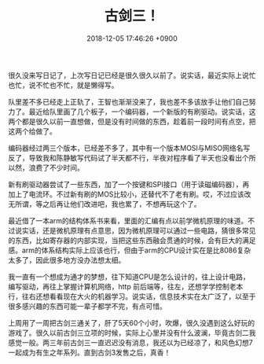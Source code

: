 ﻿---
layout: post
title: 古剑三！
date: 2018-12-05 17:46:26 +0900
categories: 日记
issue_id: 41
---
很久没来写日记了，上次写日记已经是很久很久以前了。说实话，最近实际上说忙也忙，说不忙也不忙，就是懒得写。

队里差不多已经走上正轨了，王智也渐渐没来了，我也差不多该放手让他们自己努力了。最近给队里画了几个板子，一个编码器，一个新版的有刷驱动。说实话，这两个都是很久以前一直想做，但是没有时间做的东西，趁着前一段时间有点空，把这两个给做了。

编码器经过两三个版本，已经差不多了，其中有一个版本MOSI与MISO网络名写反了，导致我和陈静敏写代码试了半天都不行，半夜对程序看了半天也没看出个所以然，浪费了不少时间。

新有刷驱动器尝试了一些东西，加了一个按键和SPI接口（用于读磁编码器），再加上了电流环。不过新有刷的MOS比较小，还替代不了老有刷。哎，不过应该改无所谓，等之后再让他们改进吧，我也累了，不想再玩这个了。

最近借了一本arm的结构体系书来看，里面的汇编有点以前学微机原理的味道。不过说实话，还是微机原理有点意思，因为微机原理可以通过一些电路，猜很多常见的东西，比如寄存器的内部实现，当把这些东西融会贯通的时候，会有巨大的满足感。arm的体系结构实际上应该也行，但由于arm的CPU设计实在是比8086复杂太多了，因此很多地方没办法想太细。

我一直有一个想成为通才的梦想，往下知道CPU是怎么设计的，往上设计电路，编写驱动，再往上掌握计算机网络，http 前后端等，往左，还想学学控制老本行，往右还想看看现在大火的机器学习。说实话，信息技术实在太广泛了，以至于很多感兴趣的东西可能一辈子都学不完，有点可惜。

上周用了一周把古剑三通关了，肝了5天60个小时，吹爆，很久没遇到这么好玩的游戏了。很久以前古剑三立项的时候，实际上心里并没有什么波澜，毕竟古剑二我感觉一般。两三年前古剑三一直迟迟没有消息，我还以为已经凉了，和风色幻想7一起成为有生之年系列。直到古剑3发售之后，真香！








